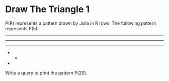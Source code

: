 # Draw The Triangle 1

P(R) represents a pattern drawn by Julia in R rows. The following pattern represents P(5):

* * * * * 
* * * * 
* * * 
* * 
*

Write a query to print the pattern P(20).

